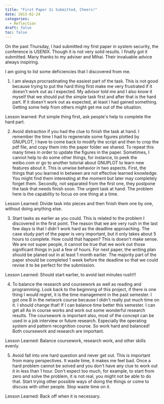```yaml
---
title: "First Paper Is Submitted, Cheers!"
date: 2013-02-24 
categories:
  - Reflection
draft: false
toc: false
---
```


On the past Thursday, I had submitted my first paper in system security, the conference is USENIX. Though it is not very solid results. I finally got it submitted. Many thanks to my adviser and Mihai. Their invaluable advice always inspiring.

I am going to list some deficiencies that I discovered from me.

1. I am always procrastinating the easiest part of the task. This is not good because trying to put the hard thing first make me very frustrated if it doesn't work out as I expected. My advisor told me and I also know it myself that we should put the simple task first and after that is the hard part. If it doesn't work out as expected, at least I had gained something. Getting some help from others might get me out of the situation.

Lesson learned: Put simple thing first, ask people's help to complete the hard part.

2. Avoid distraction if you had the clue to finish the task at hand. I remember the time I had to regenerate some figures plotted by GNUPLOT, I have to come back to modify the script and then to crop the pdf file, and copy them into the paper folder we shared. To repeat this many times in order to update the figures in the paper. Sometimes, I cannot help to do some other things, for instance, to peek the weibo.com or go to another tutorial about GNUPLOT to learn new features about it. This is unwise behavior in two aspects. First, the things that you learned in between are not effective learned knowledge. You might find them interesting at the moment but later may completely forget them. Secondly, not separated from the first one, they postpone the task that needs finish soon. The urgent task at hand. The problem here is the capability to focus on one thing at a time.

Lesson Learned: Divide task into pieces and then finish them one by one, without doing anything else.

3. Start tasks as earlier as you could. This is related to the problem I discovered in the first point. The reason that we are very rush in the last few days is that I didn't work hard as the deadline approaching. The case study part of the paper is very important, but it only takes about 5 hours to complete. How could that happen? This is doesn't make sense. We are not super people, it cannot be true that we work out those significant things in just a few of hours. For next paper, the writing plan should be planed out in at least 1 month earlier. The majority part of the paper should be completed 1 week before the deadline so that we could revise it to be perfect for the submission.

Lesson Learned: Should start earlier, to avoid last minutes rush!!!

4. To balance the research and coursework as well as reading and programming. Look back to the beginning of this project, if there is one thing I would regret, it is the time management in the past semester. I got one B in the network course because I didn't really put much time on it. I should change that! If I can balance time better this semester. I can get all As in course works and work out some wonderful research results. The coursework is important also, most of the concept can be used in a job interview or future research. Especially the operating system and pattern recognition course. So work hard and balanced! Both coursework and research are important.

Lesson Learned: Balance coursework, research work, and other skills evenly.

5. Avoid fall into one hard question and never get out. This is important from many perspectives. It waste time, it makes me feel bad. Once a hard problem cannot be solved and you don't have any clue to work out it in less than 1 hour. Don't expect too much, for example, to start from zero and solve the problem, it is not real, you might not be able to do that. Start trying other possible ways of doing the things or come to discuss with other people. Stop waste time on it.

Lesson Learned: Back off when it is necessary.